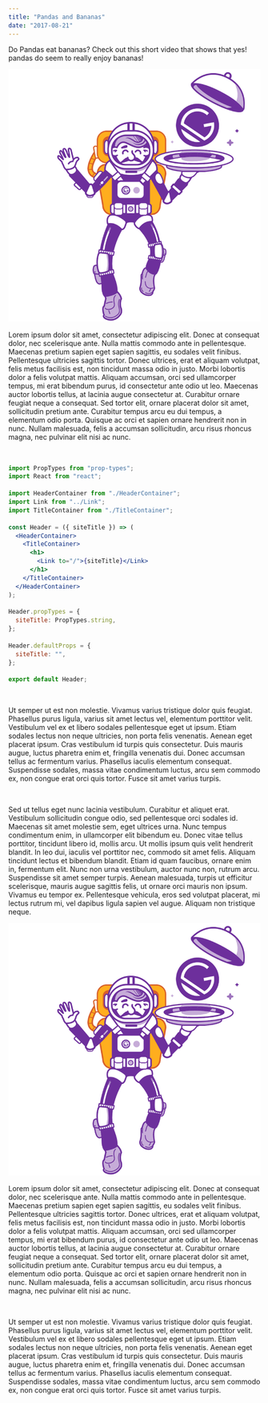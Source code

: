 ```yaml
---
title: "Pandas and Bananas"
date: "2017-08-21"
---
```


Do Pandas eat bananas? Check out this short video that shows that yes! pandas do
seem to really enjoy bananas!

![A cool cosmonaut.](./images/gatsby-astronaut.png)

Lorem ipsum dolor sit amet, consectetur adipiscing elit. Donec at consequat dolor,
nec scelerisque ante. Nulla mattis commodo ante in pellentesque. Maecenas pretium
sapien eget sapien sagittis, eu sodales velit finibus. Pellentesque ultricies
sagittis tortor. Donec ultrices, erat et aliquam volutpat, felis metus facilisis
est, non tincidunt massa odio in justo. Morbi lobortis dolor a felis volutpat mattis.
Aliquam accumsan, orci sed ullamcorper tempus, mi erat bibendum purus, id consectetur
ante odio ut leo. Maecenas auctor lobortis tellus, at lacinia augue consectetur
at. Curabitur ornare feugiat neque a consequat. Sed tortor elit, ornare placerat
dolor sit amet, sollicitudin pretium ante. Curabitur tempus arcu eu dui tempus,
a elementum odio porta. Quisque ac orci et sapien ornare hendrerit non in nunc.
Nullam malesuada, felis a accumsan sollicitudin, arcu risus rhoncus magna, nec
pulvinar elit nisi ac nunc.

&nbsp;

```jsx
import PropTypes from "prop-types";
import React from "react";

import HeaderContainer from "./HeaderContainer";
import Link from "../Link";
import TitleContainer from "./TitleContainer";

const Header = ({ siteTitle }) => (
  <HeaderContainer>
    <TitleContainer>
      <h1>
        <Link to="/">{siteTitle}</Link>
      </h1>
    </TitleContainer>
  </HeaderContainer>
);

Header.propTypes = {
  siteTitle: PropTypes.string,
};

Header.defaultProps = {
  siteTitle: "",
};

export default Header;
```

&nbsp;

Ut semper ut est non molestie. Vivamus varius tristique dolor quis feugiat.
Phasellus purus ligula, varius sit amet lectus vel, elementum porttitor velit.
Vestibulum vel ex et libero sodales pellentesque eget ut ipsum. Etiam sodales lectus
non neque ultricies, non porta felis venenatis. Aenean eget placerat ipsum. Cras
vestibulum id turpis quis consectetur. Duis mauris augue, luctus pharetra enim
et, fringilla venenatis dui. Donec accumsan tellus ac fermentum varius. Phasellus
iaculis elementum consequat. Suspendisse sodales, massa vitae condimentum luctus,
arcu sem commodo ex, non congue erat orci quis tortor. Fusce sit amet varius turpis.

&nbsp;

Sed ut tellus eget nunc lacinia vestibulum. Curabitur et aliquet erat. Vestibulum
sollicitudin congue odio, sed pellentesque orci sodales id. Maecenas sit amet molestie
sem, eget ultrices urna. Nunc tempus condimentum enim, in ullamcorper elit bibendum
eu. Donec vitae tellus porttitor, tincidunt libero id, mollis arcu. Ut mollis ipsum
quis velit hendrerit blandit. In leo dui, iaculis vel porttitor nec, commodo sit
amet felis. Aliquam tincidunt lectus et bibendum blandit. Etiam id quam faucibus,
ornare enim in, fermentum elit. Nunc non urna vestibulum, auctor nunc non, rutrum
arcu. Suspendisse sit amet semper turpis. Aenean malesuada, turpis ut efficitur
scelerisque, mauris augue sagittis felis, ut ornare orci mauris non ipsum. Vivamus
eu tempor ex. Pellentesque vehicula, eros sed volutpat placerat, mi lectus rutrum
mi, vel dapibus ligula sapien vel augue. Aliquam non tristique neque.

![A cool cosmonaut.](./images/gatsby-astronaut.png)

Lorem ipsum dolor sit amet, consectetur adipiscing elit. Donec at consequat dolor,
nec scelerisque ante. Nulla mattis commodo ante in pellentesque. Maecenas pretium
sapien eget sapien sagittis, eu sodales velit finibus. Pellentesque ultricies
sagittis tortor. Donec ultrices, erat et aliquam volutpat, felis metus facilisis
est, non tincidunt massa odio in justo. Morbi lobortis dolor a felis volutpat mattis.
Aliquam accumsan, orci sed ullamcorper tempus, mi erat bibendum purus, id consectetur
ante odio ut leo. Maecenas auctor lobortis tellus, at lacinia augue consectetur
at. Curabitur ornare feugiat neque a consequat. Sed tortor elit, ornare placerat
dolor sit amet, sollicitudin pretium ante. Curabitur tempus arcu eu dui tempus,
a elementum odio porta. Quisque ac orci et sapien ornare hendrerit non in nunc.
Nullam malesuada, felis a accumsan sollicitudin, arcu risus rhoncus magna, nec
pulvinar elit nisi ac nunc.

&nbsp;

Ut semper ut est non molestie. Vivamus varius tristique dolor quis feugiat.
Phasellus purus ligula, varius sit amet lectus vel, elementum porttitor velit.
Vestibulum vel ex et libero sodales pellentesque eget ut ipsum. Etiam sodales lectus
non neque ultricies, non porta felis venenatis. Aenean eget placerat ipsum. Cras
vestibulum id turpis quis consectetur. Duis mauris augue, luctus pharetra enim
et, fringilla venenatis dui. Donec accumsan tellus ac fermentum varius. Phasellus
iaculis elementum consequat. Suspendisse sodales, massa vitae condimentum luctus,
arcu sem commodo ex, non congue erat orci quis tortor. Fusce sit amet varius turpis.

&nbsp;
